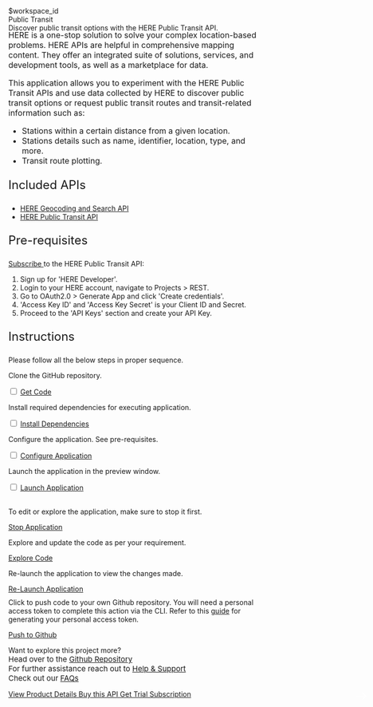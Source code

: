 <html>
<head>
  <meta name="viewport" content="width=device-width, initial-scale=1">
  <link rel="stylesheet" href="style.css">
  <style>
    .header {
      background-image: url('https://github.com/IBM/Developer-Playground/blob/master/didact/images/banner-image.jpg?raw=true');
    }
  </style>
</head>
<body>
  <div style="margin-top:2rem"></div>
  <div class="hidden-state">$workspace_id</div>
  <div class="header">
    <div class="left-content">
      <div class="apptitle">
        Public Transit
      </div>
      <div class="subheading">
        Discover public transit options with the HERE Public Transit API.
      </div>
    </div>
  </div>
  <div class="section" style="font-size:16px; margin-top:-1.25rem">
    <p>
      HERE is a one-stop solution to solve your complex location-based problems. HERE APIs are helpful in comprehensive
      mapping content. They offer an integrated suite of solutions, services, and development tools, as well as a
      marketplace for data.
    </p>
    <p>
      This application allows you to experiment with the HERE Public Transit APIs and use data collected by HERE to
      discover public transit options or request public transit routes and transit-related information such as:
    </p>
    <ul>
      <li>Stations within a certain distance from a given location.</li>
      <li>Stations details such as name, identifier, location, type, and more.</li>
      <li>Transit route plotting.</li>
    </ul>
  </div>
  <div class="section">
    <p style="font-size: 24px;">Included APIs</p>
    <div>
      <ul>
        <li><a href="https://developer.ibm.com/apis/catalog/heremaps--geocoding-and-search-api-v7/Introduction">HERE
            Geocoding and Search API</a></li>
        <li><a href="https://developer.ibm.com/apis/catalog/heremaps--here-public-transit-api/Introduction">HERE Public
            Transit API</a></li>
      </ul>
    </div>
  </div>
  <div class="section">
    <p style="font-size: 24px;">Pre-requisites</p>
    <div>
      <p><a href="https://developer.here.com/sign-up?create=Freemium-Basic&keepState=true&step=account">Subscribe </a>
        to
        the HERE Public Transit API:</p>
      <ol>
        <li>Sign up for 'HERE Developer'.</li>
        <li>Login to your HERE account, navigate to Projects > REST.</li>
        <li>Go to OAuth2.0 > Generate App and click 'Create credentials'. </li>
        <li>'Access Key ID' and 'Access Key Secret' is your Client ID and Secret.</li>
        <li>Proceed to the 'API Keys' section and create your API Key.</li>
      </ol>
    </div>
  </div>
  <div class="section">
    <p style="font-size:24px">Instructions</p>
    <p>Please follow all the below steps in proper sequence.</p>
  </div>
  <div class="timeline-container">
    <div class="timeline step git-clone">
      <div class="content">
        <p>Clone the GitHub repository.</p>
      </div>
      <input type="checkbox">
      <a id="step" class="button is-dark is-medium" title="Get the Code"
        href="didact://?commandId=extension.sendToTerminal&text=HEREPublicTransit%7Cget-code%7CHEREPublicTransit|git%20clone%20-b%20HERE%20--sparse%20https://github.com/IBM/Developer-Playground.git%20${CHE_PROJECTS_ROOT}/here-public-transit/%20%26%26%20cd%20${CHE_PROJECTS_ROOT}/here-public-transit/%20%26%26%20git%20sparse-checkout%20init%20--cone%20%26%26%20git%20sparse-checkout%20add%20HEREPublicTransit">Get
        Code</a>
      <span class="dot"></span>
    </div>
    <div class="timeline step install-dependencies">
      <div class="content">
        <p>Install required dependencies for executing application.</p>
      </div>
      <input type="checkbox">
      <a id="step" class="button is-dark is-medium" title="Build the Application"
        href="didact://?commandId=extension.sendToTerminal&text=HEREPublicTransit%7Cbuild-application%7CHEREPublicTransit%7Ccd%20${CHE_PROJECTS_ROOT}/here-public-transit/HEREPublicTransit%20%26%26%20npm%20config%20set%20@here:registry%20https://repo.platform.here.com/artifactory/api/npm/maps-api-for-javascript/%20%26%26%20npm%20install%20--production">Install
        Dependencies</a>
      <span class="dot"></span>
    </div>
    <div class="timeline step configure-application">
      <div class="content">
        <p>Configure the application. See pre-requisites.</p>
      </div>
      <input type="checkbox">
      <a id="step" class="button is-dark is-medium" title="Open the File"
        href="didact://?commandId=extension.openFile&text=HEREPublicTransit%7Cconfigure-application%7C${CHE_PROJECTS_ROOT}/here-public-transit/HEREPublicTransit/.env">Configure
        Application</a>
      <span class="dot"></span>
    </div>
    <div class="timeline step launch-application">
      <div class="content">
        <p>Launch the application in the preview window.</p>
      </div>
      <input type="checkbox">
      <a id="step" class="button is-dark is-medium" title="Launch the Application"
        href="didact://?commandId=extension.sendToTerminal&text=HEREPublicTransit%7Claunch-application%7CHEREPublicTransit|cd%20${CHE_PROJECTS_ROOT}/here-public-transit/HEREPublicTransit%20%26%26%20node%20token.js%20%26%26%20node%20server.js">Launch
        Application</a>
      <span class="dot"></span>
    </div>
  </div>
  <br>
  <div class="footer">
    <div class="footer-cta">
      <div class="footer-step stop-application" style="background:transparent">
        <p>To edit or explore the application, make sure to stop it first.</p>
        <a class="button is-dark is-medium afterbutton" title="Stop Application"
          href="didact://?commandId=vscode.didact.sendNamedTerminalCtrlC&text=HEREPublicTransit">Stop Application</a>
      </div>
      <div class="footer-step explore-application" style="background:transparent">
        <p>Explore and update the code as per your requirement.</p>
        <a class="button is-dark is-medium afterbutton" title="Explore the Code"
          href="didact://?commandId=extension.openFile&text=HEREPublicTransit%7Cexplore-code%7C${CHE_PROJECTS_ROOT}/here-public-transit/HEREPublicTransit/src/App.js">Explore
          Code</a>
      </div>
      <div class="footer-step re-launch-application" style="background:transparent">
        <p>Re-launch the application to view the changes made.</p>
        <a class="button is-dark is-medium afterbutton" title="Re-Launch the Application"
          href="didact://?commandId=extension.sendToTerminal&text=HEREPublicTransit%7Crelaunch-application%7CHEREPublicTransit|cd%20${CHE_PROJECTS_ROOT}/here-public-transit/HEREPublicTransit%20%26%26%20npm%20install%20%26%26%20export%20REACT_APP_mode=dev%20%26%26%20npm%20start">Re-Launch
          Application</a>
      </div>
      <div class="footer-step git-push" style="background:transparent">
        <p style="margin-top:0.625rem;">Click to push code to your own Github repository. You will need a personal access
          token to complete this action via the CLI. Refer to this <a
            href="https://docs.github.com/en/authentication/keeping-your-account-and-data-secure/creating-a-personal-access-token">guide</a>
          for generating your personal access token.</p>
        <a class="button is-dark is-medium" title="Delete services from IBM Cloud"
          href="didact://?commandId=vscode.didact.sendNamedTerminalAString&text=sandbox%20terminal$$sh%20/github.sh ">Push
          to Github</a>
      </div>
    </div>
    <div class="image-div">
      <p class="image-content">Want to explore this project more?
        <span style="font-size:15px;margin-top:0px;display:block;">Head over to the <a
            href="https://github.com/IBM/Developer-Playground/tree/HERE/HEREPublicTransit" target="_blank">Github
            Repository</a></span>
        <span style="font-size:15px;margin-top:0px;display:block;">For further assistance reach out to <a
            href="https://github.com/IBM/Technology-Sandbox-Support/issues/new/choose" target="_blank"> Help &
            Support</a></span>
        <span style="font-size:15px;margin-top:0px;display:block;">Check out our <a
            href="https://ibm.github.io/Technology-Sandbox-Support/" target="_blank"> FAQs</a></span>
      </p>
      <div class="image-btn">
        <a class="image-link"
          href="didact://?commandId=extension.openURL&text=HEREPublicTransit%7Cview-product-details%7Chttps://developer.here.com/documentation/public-transit/dev_guide/index.html"
          target="_blank">
          View Product Details
          <span>
            <svg style="position: absolute; right: 0.625rem;" fill="#ffffff" focusable="false"
              preserveAspectRatio="xMidYMid meet" xmlns="http://www.w3.org/2000/  svg" width="25" height="25"
              viewBox="0 0 32 32" aria-hidden="true">
              <path d="M18 6L16.6 7.4 24.1 15 3 15 3 17 24.1 17 16.6 24.6 18 26 28 16z"></path>
              <title>Arrow right</title>
            </svg>
          </span>
        </a>
        <a class="image-link"
          href="didact://?commandId=extension.openURL&text=HEREPublicTransit%7Cbuy-this-product%7Chttps://developer.here.com/pricing"
          target="_blank">
          Buy this API
          <span>
            <svg style="position: absolute; right: 0.625rem;" fill="#ffffff" focusable="false"
              preserveAspectRatio="xMidYMid meet" xmlns="http://www.w3.org/2000/  svg" width="25" height="25"
              viewBox="0 0 32 32" aria-hidden="true">
              <path d="M18 6L16.6 7.4 24.1 15 3 15 3 17 24.1 17 16.6 24.6 18 26 28 16z"></path>
              <title>Arrow right</title>
            </svg>
          </span>
        </a>
        <a class="image-link"
          href="didact://?commandId=extension.openURL&text=HEREPublicTransit%7Cget-trial-subscription%7Chttps://developer.here.com/sign-up?create=Freemium-Basic&keepState=true&step=account"
          target="_blank">
          Get Trial Subscription
          <span>
            <svg style="position: absolute; right: 0.625rem;" fill="#ffffff" focusable="false"
              preserveAspectRatio="xMidYMid meet" xmlns="http://www.w3.org/2000/  svg" width="25" height="25"
              viewBox="0 0 32 32" aria-hidden="true">
              <path d="M18 6L16.6 7.4 24.1 15 3 15 3 17 24.1 17 16.6 24.6 18 26 28 16z"></path>
              <title>Arrow right</title>
            </svg>
          </span>
        </a>
      </div>
    </div>
  </div>
</body>
<script src="progressive.js"></script>
</html>